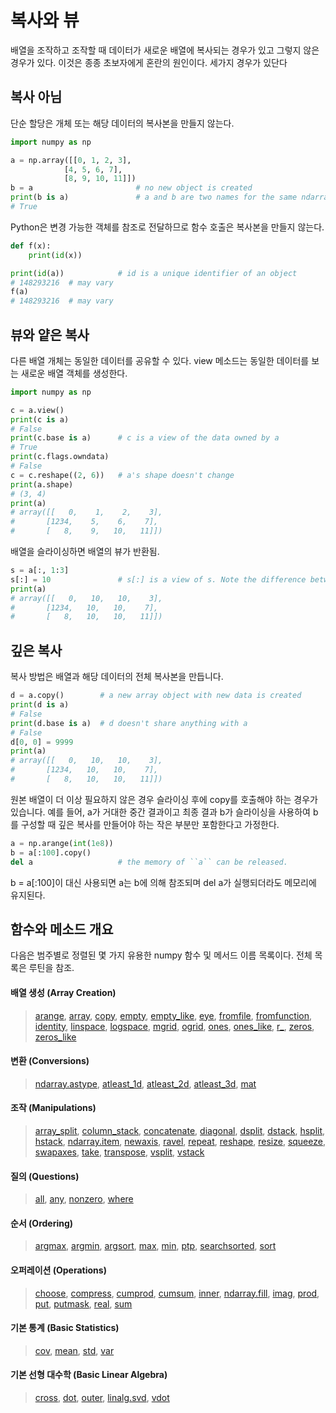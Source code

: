 # <strong>복사와 뷰</strong>
배열을 조작하고 조작할 때 데이터가 새로운 배열에 복사되는 경우가 있고 그렇지 않은 경우가 있다. 이것은 종종 초보자에게 혼란의 원인이다. 세가지 경우가 있단다 

## <strong>복사 아님 </strong>
단순 할당은 개체 또는 해당 데이터의 복사본을 만들지 않는다. 

```python 
import numpy as np 

a = np.array([[0, 1, 2, 3],
			[4, 5, 6, 7],
			[8, 9, 10, 11]])
b = a						# no new object is created 
print(b is a)				# a and b are two names for the same ndarray object 
# True 
```
Python은 변경 가능한 객체를 참조로 전달하므로 함수 호출은 복사본을 만들지 않는다. 
```python
def f(x):
	print(id(x))

print(id(a))			# id is a unique identifier of an object 
# 148293216  # may vary
f(a)
# 148293216  # may vary
```
## <strong> 뷰와 얕은 복사</strong>
다른 배열 개체는 동일한 데이터를 공유할 수 있다. view  메소드는 동일한 데이터를 보는 새로운 배열 객체를 생성한다. 
```python
import numpy as np

c = a.view()
print(c is a)		
# False 
print(c.base is a)		# c is a view of the data owned by a
# True 
print(c.flags.owndata)
# False 
c = c.reshape((2, 6))	# a's shape doesn't change 
print(a.shape)
# (3, 4)
print(a)
# array([[   0,    1,    2,    3],
#       [1234,    5,    6,    7],
#       [   8,    9,   10,   11]])
```
배열을 슬라이싱하면 배열의 뷰가 반환됨. 
```python 
s = a[:, 1:3]
s[:] = 10				# s[:] is a view of s. Note the difference between s = 10 and s[:] = 10
print(a)
# array([[   0,   10,   10,    3],
#       [1234,   10,   10,    7],
#       [   8,   10,   10,   11]])
```
## <strong>깊은 복사</strong>
복사 방법은 배열과 해당 데이터의 전체 복사본을 만듭니다. 
```python
d = a.copy()		# a new array object with new data is created 
print(d is a)
# False 
print(d.base is a)	# d doesn't share anything with a 
# False 
d[0, 0] = 9999
print(a)
# array([[   0,   10,   10,    3],
#       [1234,   10,   10,    7],
#       [   8,   10,   10,   11]])
```
원본 배열이 더 이상 필요하지 않은 경우 슬라이싱 후에 copy를 호출해야 하는 경우가 있습니다. 예를 들어, a가 거대한 중간 결과이고 최종 결과 b가 슬라이싱을 사용하여 b를 구성할 때 깊은 복사를 만들어야 하는 작은 부분만 포함한다고 가정한다. 
```python
a = np.arange(int(1e8))
b = a[:100].copy()
del a 					# the memory of ``a`` can be released. 
```
b = a[:100]이 대신 사용되면 a는 b에 의해 참조되며 del a가 실행되더라도 메모리에 유지된다. 

## <strong> 함수와 메소드 개요</strong>
다음은 범주별로 정렬된 몇 가지 유용한 numpy 함수 및 메서드 이름 목록이다. 전체 목록은 루틴을 참조.

#### 배열 생성 (Array Creation)
> [arange](https://numpy.org/doc/stable/reference/generated/numpy.arange.html#numpy.arange), [array](https://numpy.org/doc/stable/reference/generated/numpy.array.html#numpy.array), [copy](https://numpy.org/doc/stable/reference/generated/numpy.copy.html#numpy.copy), [empty](https://numpy.org/doc/stable/reference/generated/numpy.empty.html#numpy.empty), [empty_like](https://numpy.org/doc/stable/reference/generated/numpy.empty_like.html#numpy.empty_like), [eye](https://numpy.org/doc/stable/reference/generated/numpy.eye.html#numpy.eye), [fromfile](https://numpy.org/doc/stable/reference/generated/numpy.fromfile.html#numpy.fromfile), [fromfunction](https://numpy.org/doc/stable/reference/generated/numpy.fromfunction.html#numpy.fromfunction), [identity](https://numpy.org/doc/stable/reference/generated/numpy.identity.html#numpy.identity), [linspace](https://numpy.org/doc/stable/reference/generated/numpy.linspace.html#numpy.linspace), [logspace](https://numpy.org/doc/stable/reference/generated/numpy.logspace.html#numpy.logspace), [mgrid](https://numpy.org/doc/stable/reference/generated/numpy.mgrid.html#numpy.mgrid), [ogrid](https://numpy.org/doc/stable/reference/generated/numpy.ogrid.html#numpy.ogrid), [ones](https://numpy.org/doc/stable/reference/generated/numpy.ones.html#numpy.ones), [ones_like](https://numpy.org/doc/stable/reference/generated/numpy.ones_like.html#numpy.ones_like), [r_](https://numpy.org/doc/stable/reference/generated/numpy.r_.html#numpy.r_), [zeros](https://numpy.org/doc/stable/reference/generated/numpy.zeros.html#numpy.zeros), [zeros_like](https://numpy.org/doc/stable/reference/generated/numpy.zeros_like.html#numpy.zeros_like)

#### 변환 (Conversions)
> [ndarray.astype](https://numpy.org/doc/stable/reference/generated/numpy.ndarray.astype.html#numpy.ndarray.astype), [atleast_1d](https://numpy.org/doc/stable/reference/generated/numpy.atleast_1d.html#numpy.atleast_1d), [atleast_2d](https://numpy.org/doc/stable/reference/generated/numpy.atleast_2d.html#numpy.atleast_2d), [atleast_3d](https://numpy.org/doc/stable/reference/generated/numpy.atleast_3d.html#numpy.atleast_3d), [mat](https://numpy.org/doc/stable/reference/generated/numpy.mat.html#numpy.mat)

#### 조작 (Manipulations)
> [array_split](https://numpy.org/doc/stable/reference/generated/numpy.array_split.html#numpy.array_split), [column_stack](https://numpy.org/doc/stable/reference/generated/numpy.column_stack.html#numpy.column_stack), [concatenate](https://numpy.org/doc/stable/reference/generated/numpy.concatenate.html#numpy.concatenate), [diagonal](https://numpy.org/doc/stable/reference/generated/numpy.diagonal.html#numpy.diagonal), [dsplit](https://numpy.org/doc/stable/reference/generated/numpy.dsplit.html#numpy.dsplit), [dstack](https://numpy.org/doc/stable/reference/generated/numpy.dstack.html#numpy.dstack), [hsplit](https://numpy.org/doc/stable/reference/generated/numpy.hsplit.html#numpy.hsplit), [hstack](https://numpy.org/doc/stable/reference/generated/numpy.hstack.html#numpy.hstack), [ndarray.item](https://numpy.org/doc/stable/reference/generated/numpy.ndarray.item.html#numpy.ndarray.item), [newaxis](https://numpy.org/doc/stable/reference/constants.html#numpy.newaxis), [ravel](https://numpy.org/doc/stable/reference/generated/numpy.ravel.html#numpy.ravel), [repeat](https://numpy.org/doc/stable/reference/generated/numpy.repeat.html#numpy.repeat), [reshape](https://numpy.org/doc/stable/reference/generated/numpy.reshape.html#numpy.reshape), [resize](https://numpy.org/doc/stable/reference/generated/numpy.resize.html#numpy.resize), [squeeze](https://numpy.org/doc/stable/reference/generated/numpy.squeeze.html#numpy.squeeze), [swapaxes](https://numpy.org/doc/stable/reference/generated/numpy.swapaxes.html#numpy.swapaxes), [take](https://numpy.org/doc/stable/reference/generated/numpy.take.html#numpy.take), [transpose](https://numpy.org/doc/stable/reference/generated/numpy.transpose.html#numpy.transpose), [vsplit](https://numpy.org/doc/stable/reference/generated/numpy.vsplit.html#numpy.vsplit), [vstack](https://numpy.org/doc/stable/reference/generated/numpy.vstack.html#numpy.vstack)

#### 질의 (Questions)
> [all](https://numpy.org/doc/stable/reference/generated/numpy.all.html#numpy.all), [any](https://numpy.org/doc/stable/reference/generated/numpy.any.html#numpy.any), [nonzero](https://numpy.org/doc/stable/reference/generated/numpy.nonzero.html#numpy.nonzero), [where](https://numpy.org/doc/stable/reference/generated/numpy.where.html#numpy.where)

#### 순서 (Ordering)
> [argmax](https://numpy.org/doc/stable/reference/generated/numpy.argmax.html#numpy.argmax), [argmin](https://numpy.org/doc/stable/reference/generated/numpy.argmin.html#numpy.argmin), [argsort](https://numpy.org/doc/stable/reference/generated/numpy.argsort.html#numpy.argsort), [max](https://docs.python.org/dev/library/functions.html#max), [min](https://docs.python.org/dev/library/functions.html#min), [ptp](https://numpy.org/doc/stable/reference/generated/numpy.ptp.html#numpy.ptp), [searchsorted](https://numpy.org/doc/stable/reference/generated/numpy.searchsorted.html#numpy.searchsorted), [sort](https://numpy.org/doc/stable/reference/generated/numpy.sort.html#numpy.sort)

#### 오퍼레이션 (Operations)
> [choose](https://numpy.org/doc/stable/reference/generated/numpy.choose.html#numpy.choose), [compress](https://numpy.org/doc/stable/reference/generated/numpy.compress.html#numpy.compress), [cumprod](https://numpy.org/doc/stable/reference/generated/numpy.cumprod.html#numpy.cumprod), [cumsum](https://numpy.org/doc/stable/reference/generated/numpy.cumsum.html#numpy.cumsum), [inner](https://numpy.org/doc/stable/reference/generated/numpy.inner.html#numpy.inner), [ndarray.fill](https://numpy.org/doc/stable/reference/generated/numpy.ndarray.fill.html#numpy.ndarray.fill), [imag](https://numpy.org/doc/stable/reference/generated/numpy.imag.html#numpy.imag), [prod](https://numpy.org/doc/stable/reference/generated/numpy.prod.html#numpy.prod), [put](https://numpy.org/doc/stable/reference/generated/numpy.put.html#numpy.put), [putmask](https://numpy.org/doc/stable/reference/generated/numpy.putmask.html#numpy.putmask), [real](https://numpy.org/doc/stable/reference/generated/numpy.real.html#numpy.real), [sum](https://numpy.org/doc/stable/reference/generated/numpy.sum.html#numpy.sum)

#### 기본 통계 (Basic Statistics)
> [cov](https://numpy.org/doc/stable/reference/generated/numpy.cov.html#numpy.cov), [mean](https://numpy.org/doc/stable/reference/generated/numpy.mean.html#numpy.mean), [std](https://numpy.org/doc/stable/reference/generated/numpy.std.html#numpy.std), [var](https://numpy.org/doc/stable/reference/generated/numpy.var.html#numpy.var)

#### 기본 선형 대수학 (Basic Linear Algebra)
> [cross](https://numpy.org/doc/stable/reference/generated/numpy.cross.html#numpy.cross), [dot](https://numpy.org/doc/stable/reference/generated/numpy.dot.html#numpy.dot), [outer](https://numpy.org/doc/stable/reference/generated/numpy.outer.html#numpy.outer), [linalg.svd](https://numpy.org/doc/stable/reference/generated/numpy.linalg.svd.html#numpy.linalg.svd), [vdot](https://numpy.org/doc/stable/reference/generated/numpy.vdot.html#numpy.vdot)

